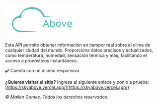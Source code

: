## <img src="imgs/logoSA-blanco.png" alt="Logo Sky Above" height="100"/>

Esta API permite obtener información en tiempor real sobre el clima de cualquier ciudad del mundo. Proporciona datos precisos y actualizados, como temperatura, humedad, sensación térmica y más, facilitando el acceso a pronósticos instantáneos. 

✔️ Cuenta con un diseño responsivo.

**¿Quieres visitar el sitio?** Ingresa al siguiente enlace y ponlo a prueba: [https://skyabove.vercel.app/](https://skyabove.vercel.app/)

*© Mailen Gomez. Todos los derechos reservados.*
